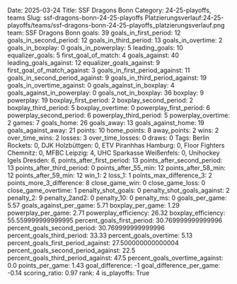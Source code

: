 Date: 2025-03-24
Title: SSF Dragons Bonn
Category: 24-25-playoffs, teams
Slug: ssf-dragons-bonn-24-25-playoffs
Platzierungsverlauf:24-25-playoffs/teams/ssf-dragons-bonn-24-25-playoffs_platzierungsverlauf.png
team: SSF Dragons Bonn
goals: 39
goals_in_first_period: 12
goals_in_second_period: 12
goals_in_third_period: 13
goals_in_overtime: 2
goals_in_boxplay: 0
goals_in_powerplay: 5
leading_goals: 10
equalizer_goals: 5
first_goal_of_match: 4
goals_against: 40
leading_goals_against: 12
equalizer_goals_against: 9
first_goal_of_match_against: 3
goals_in_first_period_against: 11
goals_in_second_period_against: 9
goals_in_third_period_against: 19
goals_in_overtime_against: 0
goals_against_in_boxplay: 4
goals_against_in_powerplay: 0
goals_not_in_boxplay: 36
boxplay: 9
powerplay: 19
boxplay_first_period: 2
boxplay_second_period: 2
boxplay_third_period: 5
boxplay_overtime: 0
powerplay_first_period: 6
powerplay_second_period: 6
powerplay_third_period: 5
powerplay_overtime: 2
games: 7
goals_home: 26
goals_away: 13
goals_against_home: 19
goals_against_away: 21
points: 10
home_points: 8
away_points: 2
wins: 2
over_time_wins: 2
losses: 3
over_time_losses: 0
draws: 0
Tags:  Berlin Rockets: 0,  DJK Holzbüttgen: 0,  ETV Piranhhas Hamburg: 0,  Floor Fighters Chemnitz: 0,  MFBC Leipzig: 4,  UHC Sparkasse Weißenfels: 0,  Unihockey Igels Dresden: 6,
points_after_first_period: 13
points_after_second_period: 13
points_after_third_period: 0
points_after_55_min: 12
points_after_58_min: 12
points_after_59_min: 12
win_1: 2
loss_1: 1
points_max_difference_3: 2
points_more_3_difference: 8
close_game_win: 0
close_game_loss: 0
close_game_overtime: 1
penalty_shot_goals: 0
penalty_shot_goals_against: 2
penalty_2: 9
penalty_2and2: 0
penalty_10: 0
penalty_ms: 0
goals_per_game: 5.57
goals_against_per_game: 5.71
boxplay_per_game: 1.29
powerplay_per_game: 2.71
powerplay_efficiency: 26.32
boxplay_efficiency: 55.559999999999995
percent_goals_first_period: 30.769999999999996
percent_goals_second_period: 30.769999999999996
percent_goals_third_period: 33.33
percent_goals_overtime: 5.13
percent_goals_first_period_against: 27.500000000000004
percent_goals_second_period_against: 22.5
percent_goals_third_period_against: 47.5
percent_goals_overtime_against: 0.0
points_per_game: 1.43
goal_difference: -1
goal_difference_per_game: -0.14
scoring_ratio: 0.97
rank: 4
is_playoffs: True
